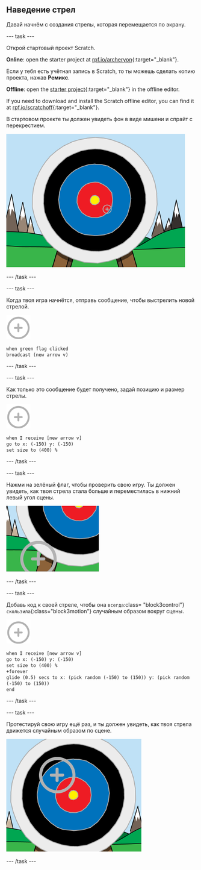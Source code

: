 ## Наведение стрел

Давай начнём с создания стрелы, которая перемещается по экрану.

\--- task \---

Открой стартовый проект Scratch.

**Online**: open the starter project at [rpf.io/archeryon](https://rpf.io/archeryon){:target="_blank"}.

Если у тебя есть учётная запись в Scratch, то ты можешь сделать копию проекта, нажав **Ремикс**.

**Offline**: open the [starter project](https://rpf.io/p/en/archery-go){:target="_blank"} in the offline editor.

If you need to download and install the Scratch offline editor, you can find it at [rpf.io/scratchoff](https://rpf.io/scratchoff){:target="_blank"}.

В стартовом проекте ты должен увидеть фон в виде мишени и спрайт с перекрестием.

![стартовые проекты](images/archery-starter.png)

\--- /task \---

\--- task \---

Когда твоя игра начнётся, отправь сообщение, чтобы выстрелить новой стрелой.

![спрайт мишень](images/target-sprite.png)

```blocks3
when green flag clicked
broadcast (new arrow v)
```

\--- /task \---

\--- task \---

Как только это сообщение будет получено, задай позицию и размер стрелы.

![спрайт мишень](images/target-sprite.png)

```blocks3
when I receive [new arrow v]
go to x: (-150) y: (-150)
set size to (400) %
```

\--- /task \---

\--- task \---

Нажми на зелёный флаг, чтобы проверить свою игру. Ты должен увидеть, как твоя стрела стала больше и переместилась в нижний левый угол сцены.

![спрайт большая мишень внизу слева от сцены](images/archery-start-test.png)

\--- /task \---

\--- task \---

Добавь код к своей стреле, чтобы она `всегда`:class= "block3control"}`скользила`{:class="block3motion"} случайным образом вокруг сцены.

![спрайт мишень](images/target-sprite.png)

```blocks3
when I receive [new arrow v]
go to x: (-150) y: (-150)
set size to (400) %
+forever
glide (0.5) secs to x: (pick random (-150) to (150)) y: (pick random (-150) to (150))
end
```

\--- /task \---

\--- task \---

Протестируй свою игру ещё раз, и ты должен увидеть, как твоя стрела движется случайным образом по сцене.

![мишень в другом положении](images/archery-glide-test.png)

\--- /task \---